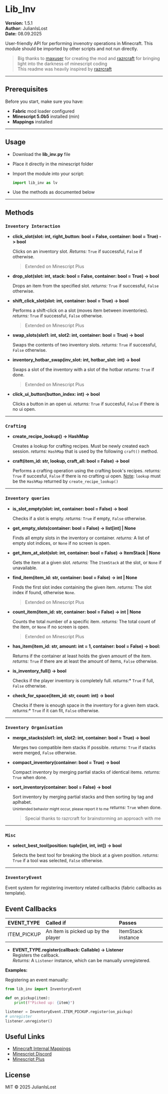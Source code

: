 # Lib_Inv

**Version:** 1.5.1  
**Author:** JulianIsLost  
**Date:** 08.09.2025  

User-friendly API for performing invenotry operations in Minecraft. 
This module should be imported by other scripts and not run directly.  

> Big thanks to [maxuser](https://github.com/maxuser0) for creating the mod and [razrcraft](https://github.com/R4z0rX) for bringing light into the darkness of minescript coding  
> This readme was heavily inspired by [razrcraft](https://github.com/R4z0rX)
---

## Prerequisites

Before you start, make sure you have:

- **Fabric** mod loader configured
- **Minescript 5.0b5** installed (min)
- **Mappings** installed

---

## Usage

- Download the **lib_inv.py** file
- Place it directly in the minescript folder
- Import the module into your script:
  
  ```python
  import lib_inv as lv
  ```
- Use the methods as documented below

---

## Methods

### `Inventory Interaction`

- **click_slot(slot: int, right_button: bool = False, container: bool = True) -> bool**

  Clicks on an inventory slot.
  *Returns:* `True` if successful, `False` if otherwise. 
  > Extended on Minescript Plus

- **drop_slot(slot: int, stack: bool = False, container: bool = True) -> bool**

  Drops an item from the specified slot.
  *returns:* `True` if successful, `False` otherwise.

- **shift_click_slot(slot: int, container: bool = True) -> bool**

  Performs a shift-click on a slot (moves item between inventories).
  *returns:* `True` if successful, `False` otherwise.
  > Extended on Minescript Plus

- **swap_slots(slot1: int, slot2: int, container: bool = True) -> bool**

  Swaps the contents of two inventory slots.
  *returns:* `True` if successful, `False` otherwise.


- **inventory_hotbar_swap(inv_slot: int, hotbar_slot: int) -> bool**

  Swaps a slot of the inventory with a slot of the hotbar
  *returns:* `True` if done.
  > Extended on Minescript Plus

- **click_ui_button(button_index: int) -> bool**

  Clicks a button in an open ui.
  *returns:* `True` if succesful, `False` if there is no ui open.

---

### `Crafting`

- **create_recipe_lookup() -> HashMap**

  Creates a lookup for crafting recipes. Must be newly created each session.
  *returns:* `HashMap` that is used by the following `craft()` method.


- **craft(item_id: str, lookup, craft_all: bool = False) -> bool**

  Performs a crafting operation using the crafting book's recipes.
  *returns:* `True` if succesful, `False` if there is no crafting ui open.
  <u>Note</u>: `lookup` must be the `HashMap` returned by `create_recipe_lookup()`

---

### `Inventory queries`

- **is_slot_empty(slot: int, container: bool = False) -> bool**

  Checks if a slot is empty.
  *returns:* `True` if empty, `False` otherwise.


- **get_empty_slots(container: bool = False) -> list[int] | None**

  Finds all empty slots in the inventory or container.
  *returns:* A list of empty slot indices, or `None` if no screen is open.


- **get_item_at_slot(slot: int, container: bool = False) -> ItemStack | None**

  Gets the item at a given slot.
  *returns:* The `ItemStack` at the slot, or `None` if unavailable.


- **find_item(item_id: str, container: bool = False) -> int | None**

  Finds the first slot index containing the given item.
  *returns:* The slot index if found, otherwise `None`.
  > Extended on Minescript Plus


- **count_item(item_id: str, container: bool = False) -> int | None**

  Counts the total number of a specific item.
  *returns:* The total count of the item, or `None` if no screen is open.
  > Extended on Minescript Plus


- **has_item(item_id: str, amount: int = 1, container: bool = False) -> bool:**

  Returns if the container at least holds the given amount of the item.
  *returns:* `True` if there are at least the amount of items, `False` otherwise.


- **is_inventory_full() -> bool**

  Checks if the player inventory is completely full.
  *returns:** `True` if full, `False` otherwise.

- **check_for_space(item_id: str, count: int) -> bool**

  Checks if there is enough space in the inventory for a given item stack.
  *returns:** `True` if it can fit, `False` otherwise.

---

### `Inventory Organisation`

- **merge_stacks(slot1: int, slot2: int, container: bool = True) -> bool**

  Merges two compatible item stacks if possible.
  *returns:* `True` if stacks were merged, `False` otherwise.


- **compact_inventory(container: bool = True) -> bool**

  Compact inventory by merging partial stacks of identical items.
  *returns:* `True` when done.


- **sort_inventory(container: bool = False) -> bool**

  Sort inventory by merging partial stacks and then sorting by tag and aplhabet.  
  <sub> Unintended behavior might occur, please report it to me</sub>
  *returns:* `True` when done.
  > Special thanks to razrcraft for brainstorming an approach with me

---

### `Misc`

- **select_best_tool(position: tuple[int, int, int]) -> bool**

  Selects the best tool for breaking the block at a given position.
  *returns:* `True` if a tool was selected, `False` otherwise.

---

### `InventoryEvent`
Event system for registering inventory related callbacks (fabric callbacks as template).

## Event Callbacks

| EVENT_TYPE  | Called if  | Passes |
|:----------- |:----------- |:------- |
| ITEM_PICKUP | An item is picked up by the player | ItemStack instance

- **EVENT_TYPE.register(callback: Callable) -> Listener**  
  Registers the callback.   
  *Returns:* A `Listener` instance, which can be manually unregistered.

**Examples:**

Registering an event manually:
```python
from lib_inv import InventoryEvent

def on_pickup(item):
    print(f"Picked up: {item}")

listener = InventoryEvent.ITEM_PICKUP.register(on_pickup)
# unregister
listener.unregister()
```

## Useful Links

- [Minecraft Internal Mappings](https://mappings.dev) 
- [Minescript Discord](https://discord.gg/NjcyvrHTze)
- [Minescript Plus](https://github.com/R4z0rX/minescript-scripts/tree/main/Minescript-Plus)

## License

MIT © 2025 JulianIsLost

